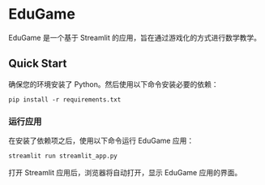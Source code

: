 # EduGame

EduGame 是一个基于 Streamlit 的应用，旨在通过游戏化的方式进行数学教学。

## Quick Start

确保您的环境安装了 Python。然后使用以下命令安装必要的依赖： 

```
pip install -r requirements.txt
```

### 运行应用

在安装了依赖项之后，使用以下命令运行 EduGame 应用：

```bash
streamlit run streamlit_app.py
```

打开 Streamlit 应用后，浏览器将自动打开，显示 EduGame 应用的界面。
